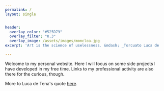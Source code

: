 ```yaml
---
permalink: /
layout: single


header:
  overlay_color: "#525D79"
  overlay_filter: "0.3"
  overlay_image: /assets/images/moncloa.jpg
excerpt: 'Art is the science of uselessness. &mdash; _Torcuato Luca de Tena_'

---
```


Welcome to my personal website. Here I will focus on some side projects I have developed in my free time.
Links to my professional activity are also there for the curious, though.

More to Luca de Tena's quote [here](science-of-uselessness).

